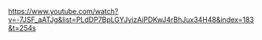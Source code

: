 https://www.youtube.com/watch?v=-7JSF_aATJg&list=PLdDP7BpLGYJyizAiPDKwJ4rBhJux34H48&index=183&t=254s
